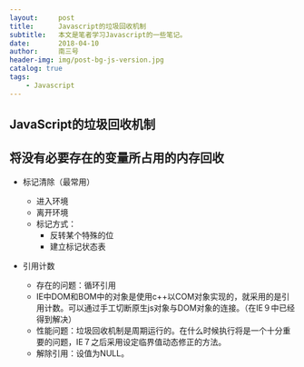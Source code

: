 ```yaml
---
layout:     post
title:      Javascript的垃圾回收机制
subtitle:   本文是笔者学习Javascript的一些笔记。
date:       2018-04-10
author:     南三号
header-img: img/post-bg-js-version.jpg
catalog: true
tags:
    - Javascript
---
```


## JavaScript的垃圾回收机制

## 将没有必要存在的变量所占用的内存回收

- 标记清除（最常用）

  - 进入环境
  - 离开环境
  - 标记方式：
    - 反转某个特殊的位
    - 建立标记状态表
- 引用计数

    - 存在的问题：循环引用
    - IE中DOM和BOM中的对象是使用c++以COM对象实现的，就采用的是引用计数。可以通过手工切断原生js对象与DOM对象的连接。（在IE９中已经得到解决）
    - 性能问题：垃圾回收机制是周期运行的。在什么时候执行将是一个十分重要的问题，IE７之后采用设定临界值动态修正的方法。
    - 解除引用：设值为NULL。

